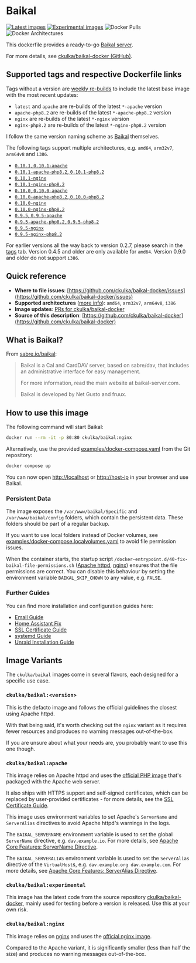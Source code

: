 # Baikal

[![Latest images](https://github.com/ckulka/baikal-docker/actions/workflows/build-latest.yaml/badge.svg)](https://github.com/ckulka/baikal-docker/actions/workflows/build-latest.yaml) [![Experimental images](https://github.com/ckulka/baikal-docker/actions/workflows/build-experimental.yaml/badge.svg)](https://github.com/ckulka/baikal-docker/actions/workflows/build-experimental.yaml) ![Docker Pulls](https://img.shields.io/docker/pulls/ckulka/baikal) ![Docker Architectures](https://img.shields.io/badge/arch-amd64%20%7C%20arm32v7%20%7C%20arm64v8%20%7C%20i386-informational)

This dockerfile provides a ready-to-go [Baikal server](http://sabre.io/baikal/).

For more details, see [ckulka/baikal-docker (GitHub)](https://github.com/ckulka/baikal-docker).

## Supported tags and respective Dockerfile links

Tags without a version are [weekly re-builds](https://github.com/ckulka/baikal-docker/actions/workflows/build-latest.yaml) to include the latest base image with the most recent updates:

- `latest` and `apache` are re-builds of the latest `*-apache` version
- `apache-php8.2` are re-builds of the latest `*-apache-php8.2` version
- `nginx` are re-builds of the latest `*-nginx` version
- `nginx-php8.2` are re-builds of the latest `*-nginx-php8.2` version

I follow the same version naming scheme as [Baikal](http://sabre.io/baikal/) themselves.

The following tags support multiple architectures, e.g. `amd64`, `arm32v7`, `arm64v8` and `i386`.

- [`0.10.1`, `0.10.1-apache`](https://github.com/ckulka/baikal-docker/blob/0.10.1/apache.dockerfile)
- [`0.10.1-apache-php8.2`, `0.10.1-php8.2`](https://github.com/ckulka/baikal-docker/blob/0.10.1/apache-php8.2.dockerfile)
- [`0.10.1-nginx`](https://github.com/ckulka/baikal-docker/blob/0.10.1/nginx.dockerfile)
- [`0.10.1-nginx-php8.2`](https://github.com/ckulka/baikal-docker/blob/0.10.1/nginx-php8.2.dockerfile)
- [`0.10.0`, `0.10.0-apache`](https://github.com/ckulka/baikal-docker/blob/0.10.0/apache.dockerfile)
- [`0.10.0-apache-php8.2`, `0.10.0-php8.2`](https://github.com/ckulka/baikal-docker/blob/0.10.0/apache-php8.2.dockerfile)
- [`0.10.0-nginx`](https://github.com/ckulka/baikal-docker/blob/0.10.0/nginx.dockerfile)
- [`0.10.0-nginx-php8.2`](https://github.com/ckulka/baikal-docker/blob/0.10.0/nginx-php8.2.dockerfile)
- [`0.9.5`, `0.9.5-apache`](https://github.com/ckulka/baikal-docker/blob/0.9.5/apache.dockerfile)
- [`0.9.5-apache-php8.2`, `0.9.5-php8.2`](https://github.com/ckulka/baikal-docker/blob/0.9.5/apache-php8.2.dockerfile)
- [`0.9.5-nginx`](https://github.com/ckulka/baikal-docker/blob/0.9.5/nginx.dockerfile)
- [`0.9.5-nginx-php8.2`](https://github.com/ckulka/baikal-docker/blob/0.9.5/nginx-php8.2.dockerfile)

For earlier versions all the way back to version 0.2.7, please search in the [tags](https://hub.docker.com/r/ckulka/baikal/tags) tab. Version 0.4.5 and older are only available for `amd64`. Version 0.9.0 and older do not support `i386`.

## Quick reference

- **Where to file issues**:
  [https://github.com/ckulka/baikal-docker/issues](https://github.com/ckulka/baikal-docker/issues)
- **Supported architectures** ([more info](https://github.com/docker-library/official-images#architectures-other-than-amd64)):
  `amd64`, `arm32v7`, `arm64v8`, `i386`
- **Image updates**:
  [PRs for ckulka/baikal-docker](https://github.com/ckulka/baikal-docker/pulls)
- **Source of this description**:
  [https://github.com/ckulka/baikal-docker](https://github.com/ckulka/baikal-docker)

## What is Baikal?

From [sabre.io/baikal](http://sabre.io/baikal/):

> Baikal is a Cal and CardDAV server, based on sabre/dav, that includes an administrative interface for easy management.
>
> For more information, read the main website at baikal-server.com.
>
> Baikal is developed by Net Gusto and fruux.

## How to use this image

The following command will start Baikal:

```bash
docker run --rm -it -p 80:80 ckulka/baikal:nginx
```

Alternatively, use the provided [examples/docker-compose.yaml](https://github.com/ckulka/baikal-docker/blob/master/examples/docker-compose.yaml) from the Git repository:

```bash
docker compose up
```

You can now open [http://localhost](http://localhost) or [http://host-ip](http://host-ip) in your browser and use Baikal.

### Persistent Data

The image exposes the `/var/www/baikal/Specific` and `/var/www/baikal/config` folders, which contain the persistent data. These folders should be part of a regular backup.

If you want to use local folders instead of Docker volumes, see [examples/docker-compose.localvolumes.yaml](https://github.com/ckulka/baikal-docker/blob/master/examples/docker-compose.localvolumes.yaml) to avoid file permission issues.

When the container starts, the startup script `/docker-entrypoint.d/40-fix-baikal-file-permissions.sh` ([Apache httpd](https://github.com/ckulka/baikal-docker/blob/master/files/docker-entrypoint.d/httpd/40-fix-baikal-file-permissions.sh), [nginx](https://github.com/ckulka/baikal-docker/blob/master/files/docker-entrypoint.d/nginx/40-fix-baikal-file-permissions.sh)) ensures that the file permissions are correct. You can disable this behaviour by setting the environment variable `BAIKAL_SKIP_CHOWN` to any value, e.g. `FALSE`.

### Further Guides

You can find more installation and configuration guides here:

- [Email Guide](https://github.com/ckulka/baikal-docker/blob/master/docs/email-guide.md)
- [Home Assistant Fix](https://github.com/ckulka/baikal-docker/blob/master/docs/home-assistant-fix.md)
- [SSL Certificate Guide](https://github.com/ckulka/baikal-docker/blob/master/docs/ssl-certificates-guide.md)
- [systemd Guide](https://github.com/ckulka/baikal-docker/blob/master/docs/systemd-guide.md)
- [Unraid Installation Guide](https://github.com/ckulka/baikal-docker/blob/master/docs/unraid-installation-guide.md)

## Image Variants

The `ckulka/baikal` images come in several flavors, each designed for a specific use case.

### `ckulka/baikal:<version>`

This is the defacto image and follows the official guidelines the closest using Apache httpd.

With that being said, it's worth checking out the `nginx` variant as it requires fewer resources and produces no warning messages out-of-the-box.

If you are unsure about what your needs are, you probably want to use this one though.

### `ckulka/baikal:apache`

This image relies on Apache httpd and uses the [official PHP image](https://hub.docker.com/_/php/) that's packaged with the Apache web server.

It also ships with HTTPS support and self-signed certificates, which can be replaced by user-provided certificates - for more details, see the [SSL Certificate Guide](https://github.com/ckulka/baikal-docker/blob/master/docs/ssl-certificates-guide.md).

This image uses environment variables to set Apache's `ServerName` and `ServerAlias` directives to avoid Apache httpd's warnings in the logs.

The `BAIKAL_SERVERNAME` environment variable is used to set the global `ServerName` directive, e.g. `dav.example.io`. For more details, see [Apache Core Features: ServerName Directive](https://httpd.apache.org/docs/2.4/mod/core.html#servername).

The `BAIKAL_SERVERALIAS` environment variable is used to set the `ServerAlias` directive of the `VirtualHost`s, e.g. `dav.example.org dav.example.com`. For more details, see [Apache Core Features: ServerAlias Directive](https://httpd.apache.org/docs/2.4/mod/core.html#serveralias).

### `ckulka/baikal:experimental`

This image has the latest code from the source repository [ckulka/baikal-docker](https://github.com/ckulka/baikal-docker), mainly used for testing before a version is released. Use this at your own risk.

### `ckulka/baikal:nginx`

This image relies on [nginx](https://www.nginx.com/) and uses the [official nginx image](https://hub.docker.com/_/nginx/).

Compared to the Apache variant, it is significantly smaller (less than half the size) and produces no warning messages out-of-the-box.
